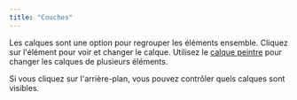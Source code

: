 ```yaml
---
title: "Couches"
---
```


Les calques sont une option pour regrouper les éléments ensemble. Cliquez sur l'élément pour voir et changer le calque. Utilisez le [calque peintre](painters/layer.md) pour changer les calques de plusieurs éléments.

Si vous cliquez sur l'arrière-plan, vous pouvez contrôler quels calques sont visibles.
